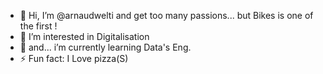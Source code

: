 - 👋 Hi, I’m @arnaudwelti and get too many passions... but Bikes is one of the first !
- 👀 I’m interested in Digitalisation
- 🌱 and... i’m currently learning Data's Eng.
- ⚡ Fun fact: I Love pizza(S)
